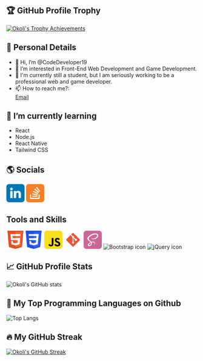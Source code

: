 
## 🏆 GitHub Profile Trophy 
[![Okoli's Trophy Achievements](https://github-profile-trophy.vercel.app/?username=CodeDeveloper19&theme=gruvbox)](https://github.com/ryo-ma/github-profile-trophy)

## 👨 Personal Details
- 👋 Hi, I’m @CodeDeveloper19
- 👀 I’m interested in Front-End Web Development and Game Development.
- 💼 I'm currently still a student, but I am seriously working to be a professional web and game developer.
- 📫 How to reach me?:  
    [Email](mailto:okoli555aka@gmail.com)
    
## 🌱 I’m currently learning 
* React 
* Node.js 
* React Native
* Tailwind CSS

## 🌎 Socials 
[<img src="https://raw.githubusercontent.com/edent/SuperTinyIcons/master/images/svg/linkedin.svg" width="48px" height="48px">](https://stackoverflow.com/users/17683986/akachukwu)
[<img src="https://raw.githubusercontent.com/edent/SuperTinyIcons/master/images/svg/stackoverflow.svg" width="48px" height="48px">](https://stackoverflow.com/users/17683986/akachukwu)

## Tools and Skills
<img src="https://raw.githubusercontent.com/edent/SuperTinyIcons/master/images/svg/html5.svg" width="48px" height="48px" alt="HTML5 icon"><img src="https://raw.githubusercontent.com/edent/SuperTinyIcons/master/images/svg/css3.svg" width="48px" height="48px" alt="CSS3 icon">
<img src="https://raw.githubusercontent.com/edent/SuperTinyIcons/master/images/svg/javascript.svg" width="48px" height="48px" alt="Javascript icon">
<img src="https://raw.githubusercontent.com/edent/SuperTinyIcons/master/images/svg/git.svg" width="48px" height="48px" alt="Git icon">
<img src="https://raw.githubusercontent.com/edent/SuperTinyIcons/master/images/svg/sass.svg" width="48px" height="48px" alt="Sass icon">
<img src="https://getbootstrap.com/docs/5.2/assets/brand/bootstrap-logo-shadow.png" width="58px" height="48px" alt="Bootstrap icon">
<img src="https://banner2.cleanpng.com/20180429/kdq/kisspng-ajax-web-development-jquery-javascript-form-5ae586529b70e3.1774488815249915706367.jpg" width="fit-content" height="48px" alt="jQuery icon">
      
## 📈 GitHub Profile Stats 
![Okoli's GitHub stats](https://github-readme-stats.vercel.app/api?username=CodeDeveloper19&theme=gruvbox&show_icons=true)
    
## 💯 My Top Programming Languages on Github 
![Top Langs](https://github-readme-stats.vercel.app/api/top-langs/?username=CodeDeveloper19&theme=gruvbox_light&langs_count=10&layout=compact)

## 🔥 My GitHub Streak 
[![Okoli's GitHub Streak](https://github-readme-streak-stats.herokuapp.com?user=CodeDeveloper19&theme=radical)](https://git.io/streak-stats)


